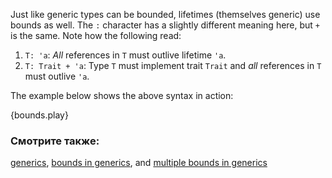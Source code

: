 Just like generic types can be bounded, lifetimes (themselves generic)
use bounds as well. The `:` character has a slightly different meaning here, 
but `+` is the same. Note how the following read:

1. `T: 'a`: *All* references in `T` must outlive lifetime `'a`.
2. `T: Trait + 'a`: Type `T` must implement trait `Trait` and *all* references
in `T` must outlive `'a`.

The example below shows the above syntax in action:

{bounds.play}

### Смотрите также:

[generics][generics], [bounds in generics][bounds], and 
[multiple bounds in generics][multibounds]

[generics]: ../../generics.html
[bounds]: ../../generics/bounds.html
[multibounds]: ../../generics/multi_bounds.html